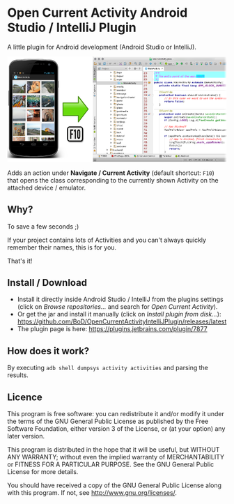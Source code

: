Open Current Activity Android Studio / IntelliJ Plugin
====

A little plugin for Android development (Android Studio or IntelliJ).

![Illustration](/illus.png?raw=true "Illustration")

Adds an action under **Navigate / Current Activity** (default shortcut: `F10`) that opens the class
corresponding to the currently shown Activity on the attached device / emulator.

Why?
----
To save a few seconds ;)

If your project contains lots of Activities and you can't always quickly remember their names, this is for you.

That's it!


Install / Download
----
- Install it directly inside Android Studio / IntelliJ from the plugins settings (click on *Browse repositories...* and search for *Open Current Activity*).
- Or get the jar and install it manually (click on *Install plugin from disk...*): https://github.com/BoD/OpenCurrentActivityIntelliJPlugin/releases/latest
- The plugin page is here: https://plugins.jetbrains.com/plugin/7877

How does it work?
----
By executing `adb shell dumpsys activity activities` and parsing the results.


Licence
----

This program is free software: you can redistribute it and/or modify
it under the terms of the GNU General Public License as published by
the Free Software Foundation, either version 3 of the License, or
(at your option) any later version.

This program is distributed in the hope that it will be useful,
but WITHOUT ANY WARRANTY; without even the implied warranty of
MERCHANTABILITY or FITNESS FOR A PARTICULAR PURPOSE.  See the
GNU General Public License for more details.

You should have received a copy of the GNU General Public License
along with this program.  If not, see <http://www.gnu.org/licenses/>.
